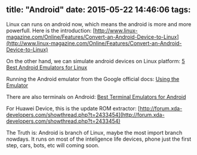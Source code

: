 title: "Android"
date: 2015-05-22 14:46:06
tags:
---

Linux can runs on android now, which means the android is more and more powerfull. Here is the introduction: [http://www.linux-magazine.com/Online/Features/Convert-an-Android-Device-to-Linux](http://www.linux-magazine.com/Online/Features/Convert-an-Android-Device-to-Linux)

On the other hand, we can simulate android devices on Linux platform: [5 Best Android Emulators for Linux](http://techapple.net/2014/05/5-best-android-emulators-linux-run-android-apps-linux-ubuntulinuxmintfedoraarchlinuxopensusemageiacentos-etc/)

Running the Android emulator from the Google official docs: [Using the Emulator](http://developer.android.com/tools/devices/emulator.html)

There are also terminals on Android: [Best Terminal Emulators for Android](http://www.junauza.com/2011/11/best-terminals-emulators-for-android.html)

For Huawei Device, this is the update ROM extractor: [http://forum.xda-developers.com/showthread.php?t=2433454](http://forum.xda-developers.com/showthread.php?t=2433454) 

The Truth is: Android is branch of Linux, maybe the most import branch nowdays. It runs on most of the inteligence life devices, phone just the first step, cars, bots, etc will coming soon.
